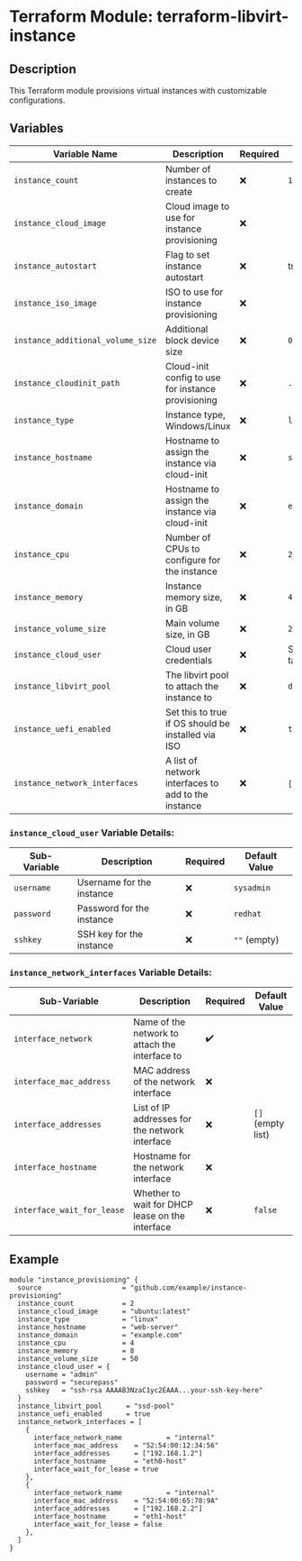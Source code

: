 # Terraform Module: terraform-libvirt-instance

## Description

This Terraform module provisions virtual instances with customizable configurations.

## Variables

| Variable Name                  | Description                                        | Required | Default Value            |
| ------------------------------ | -------------------------------------------------- | -------- | ------------------------ |
| `instance_count`               | Number of instances to create                      | ❌       | `1`                      |
| `instance_cloud_image`         | Cloud image to use for instance provisioning      | ❌       |                          |
| `instance_autostart`         | Flag to set instance autostart      | ❌       | true                         |
| `instance_iso_image`           | ISO to use for instance provisioning              | ❌       |                          |
| `instance_additional_volume_size` | Additional block device size                    | ❌       | `0`                      |
| `instance_cloudinit_path`      | Cloud-init config to use for instance provisioning | ❌       | `./cloud_init.cfg`       |
| `instance_type`                | Instance type, Windows/Linux                      | ❌       | `linux`                  |
| `instance_hostname`            | Hostname to assign the instance via cloud-init     | ❌       | `service-vm`             |
| `instance_domain`              | Hostname to assign the instance via cloud-init     | ❌       | `example.com`            |
| `instance_cpu`                 | Number of CPUs to configure for the instance      | ❌       | `2`                      |
| `instance_memory`              | Instance memory size, in GB                       | ❌       | `4`                      |
| `instance_volume_size`         | Main volume size, in GB                       | ❌       | `20`                     |
| `instance_cloud_user`          | Cloud user credentials                             | ❌       | See default in table     |
| `instance_libvirt_pool`        | The libvirt pool to attach the instance to        | ❌       | `default`                |
| `instance_uefi_enabled`        | Set this to true if OS should be installed via ISO| ❌       | `true`                   |
| `instance_network_interfaces`  | A list of network interfaces to add to the instance| ❌       | `[]` (empty list)        |

### `instance_cloud_user` Variable Details:

| Sub-Variable  | Description               | Required | Default Value |
| ------------- | ------------------------- | -------- | ------------- |
| `username`    | Username for the instance | ❌       | `sysadmin`    |
| `password`    | Password for the instance | ❌       | `redhat`      |
| `sshkey`      | SSH key for the instance  | ❌       | `""` (empty)  |

### `instance_network_interfaces` Variable Details:

| Sub-Variable                 | Description                                        | Required | Default Value |
| ---------------------------- | -------------------------------------------------- | -------- | ------------- |
| `interface_network`             | Name of the network to attach the interface to                      | ✔️       |               |
| `interface_mac_address`     | MAC address of the network interface               | ❌       |               |
| `interface_addresses`       | List of IP addresses for the network interface    | ❌       | `[]` (empty list) |
| `interface_hostname`        | Hostname for the network interface                | ❌       |               |
| `interface_wait_for_lease`  | Whether to wait for DHCP lease on the interface   | ❌       | `false`       |

## Example

```hcl
module "instance_provisioning" {
  source                    = "github.com/example/instance-provisioning"
  instance_count            = 2
  instance_cloud_image      = "ubuntu:latest"
  instance_type             = "linux"
  instance_hostname         = "web-server"
  instance_domain           = "example.com"
  instance_cpu              = 4
  instance_memory           = 8
  instance_volume_size      = 50
  instance_cloud_user = {
    username = "admin"
    password = "securepass"
    sshkey   = "ssh-rsa AAAAB3NzaC1yc2EAAA...your-ssh-key-here"
  }
  instance_libvirt_pool      = "ssd-pool"
  instance_uefi_enabled      = true
  instance_network_interfaces = [
    {
      interface_network_name           = "internal"
      interface_mac_address    = "52:54:00:12:34:56"
      interface_addresses      = ["192.168.1.2"]
      interface_hostname       = "eth0-host"
      interface_wait_for_lease = true
    },
    {
      interface_network_name           = "internal"
      interface_mac_address    = "52:54:00:65:78:9A"
      interface_addresses      = ["192.168.2.2"]
      interface_hostname       = "eth1-host"
      interface_wait_for_lease = false
    },
  ]
}
